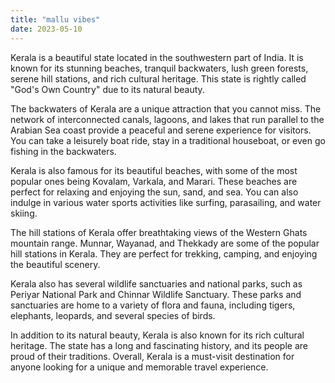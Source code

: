 ```yaml
---
title: "mallu vibes"
date: 2023-05-10
---
```



Kerala is a beautiful state located in the southwestern part of India. It is known for its stunning beaches, tranquil backwaters, lush green forests, serene hill stations, and rich cultural heritage. This state is rightly called "God's Own Country" due to its natural beauty.

The backwaters of Kerala are a unique attraction that you cannot miss. The network of interconnected canals, lagoons, and lakes that run parallel to the Arabian Sea coast provide a peaceful and serene experience for visitors. You can take a leisurely boat ride, stay in a traditional houseboat, or even go fishing in the backwaters.

Kerala is also famous for its beautiful beaches, with some of the most popular ones being Kovalam, Varkala, and Marari. These beaches are perfect for relaxing and enjoying the sun, sand, and sea. You can also indulge in various water sports activities like surfing, parasailing, and water skiing.

The hill stations of Kerala offer breathtaking views of the Western Ghats mountain range. Munnar, Wayanad, and Thekkady are some of the popular hill stations in Kerala. They are perfect for trekking, camping, and enjoying the beautiful scenery.

Kerala also has several wildlife sanctuaries and national parks, such as Periyar National Park and Chinnar Wildlife Sanctuary. These parks and sanctuaries are home to a variety of flora and fauna, including tigers, elephants, leopards, and several species of birds.

In addition to its natural beauty, Kerala is also known for its rich cultural heritage. The state has a long and fascinating history, and its people are proud of their traditions. Overall, Kerala is a must-visit destination for anyone looking for a unique and memorable travel experience.
